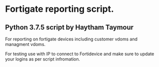 # Fortigate reporting script. 
## Python 3.7.5 script by Haytham Taymour
For reporting on fortigate devices including customer vdoms and managment vdoms. 

For testing use with IP to connect to Fortidevice and make sure to update your logins as per script infromation. 

